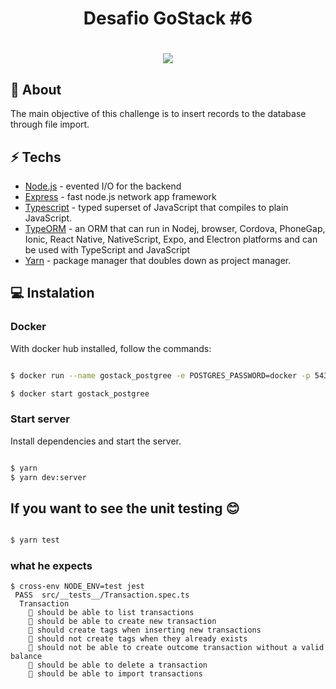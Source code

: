 <h1 align="center">
  Desafio GoStack #6
</h1>
<h1 align="center">
  <img src="https://ik.imagekit.io/l4en7xyqq3/68747470733a2f2f73746f726167652e676f6f676c65617069732e636f6d2f676f6c64656e2d77696e642f626f6f7463616d702d676f737461636b2f6865616465722d6465736166696f732e706e67_u7F4RKLkz.png">
</h1>

## 📕 About

The main objective of this challenge is to insert records to the database through file import.

## ⚡ Techs

* [Node.js] - evented I/O for the backend
* [Express] - fast node.js network app framework
* [Typescript] - typed superset of JavaScript that compiles to plain JavaScript.
* [TypeORM] - an ORM that can run in Nodej, browser, Cordova, PhoneGap, Ionic, React Native, NativeScript, Expo, and Electron platforms and can be used with TypeScript and JavaScript
* [Yarn] - package manager that doubles down as project manager.

## 💻 Instalation

### Docker

With docker hub installed, follow the commands:

```sh

$ docker run --name gostack_postgree -e POSTGRES_PASSWORD=docker -p 5432:5432 -d postgrees

$ docker start gostack_postgree

```
### Start server

Install dependencies and start the server.

```sh

$ yarn
$ yarn dev:server

```

## If you want to see the unit testing 😊


```sh

$ yarn test

```
### what he expects

```
$ cross-env NODE_ENV=test jest
 PASS  src/__tests__/Transaction.spec.ts
  Transaction
    📌 should be able to list transactions
    📌 should be able to create new transaction
    📌 should create tags when inserting new transactions
    📌 should not create tags when they already exists
    📌 should not be able to create outcome transaction without a valid balance
    📌 should be able to delete a transaction
    📌 should be able to import transactions

```



[node.js]: <http://nodejs.org>
[express]: <http://expressjs.com>
[typescript]: <https://www.typescriptlang.org/>
[typeORM]: <https://typeorm.io/#/>
[Yarn]: <https://yarnpkg.com/>
